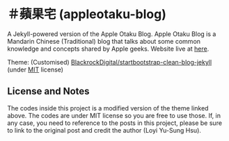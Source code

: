 # ＃蘋果宅 (appleotaku-blog)

A Jekyll-powered version of the Apple Otaku Blog. Apple Otaku Blog is a Mandarin Chinese (Traditional) blog that talks about some common knowledge and concepts shared by Apple geeks. Website live at [here](https://otaku-blog.loyi.dev/).

Theme: (Customised) [BlackrockDigital/startbootstrap-clean-blog-jekyll](https://github.com/BlackrockDigital/startbootstrap-clean-blog-jekyll) (under [MIT](https://github.com/BlackrockDigital/startbootstrap-clean-blog-jekyll/blob/gh-pages/LICENSE) license)

## License and Notes

The codes inside this project is a modified version of the theme linked above. The codes are under MIT license so you are free to use those. If, in any case, you need to reference to the posts in this project, please be sure to link to the original post and credit the author (Loyi Yu-Sung Hsu).
